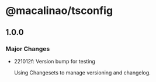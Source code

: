 # @macalinao/tsconfig

## 1.0.0

### Major Changes

- 221012f: Version bump for testing

  Using Changesets to manage versioning and changelog.
